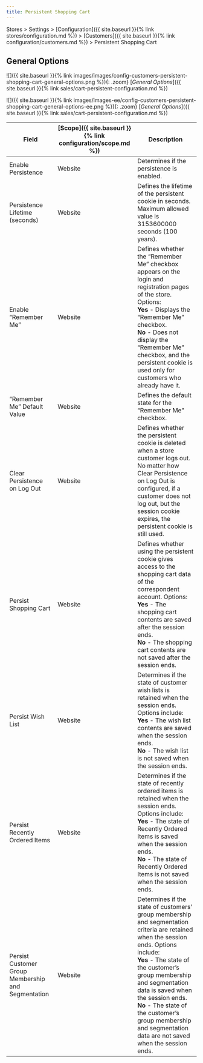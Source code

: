 ```yaml
---
title: Persistent Shopping Cart
---
```


Stores > Settings > [Configuration]({{ site.baseurl }}{% link stores/configuration.md %}) > [Customers]({{ site.baseurl }}{% link configuration/customers.md %}) > Persistent Shopping Cart

## General Options

<!--{% if "Default.CE Only" contains site.edition %}-->
![]({{ site.baseurl }}{% link images/images/config-customers-persistent-shopping-cart-general-options.png %}){: .zoom}
[_General Options_]({{ site.baseurl }}{% link sales/cart-persistent-configuration.md %})
<!--{% endif %}-->
<!--{% if "Default.EE-B2B" contains site.edition %}-->
![]({{ site.baseurl }}{% link images/images-ee/config-customers-persistent-shopping-cart-general-options-ee.png %}){: .zoom}
[_General Options_]({{ site.baseurl }}{% link sales/cart-persistent-configuration.md %})
<!--{% endif %}-->

|Field|[Scope]({{ site.baseurl }}{% link configuration/scope.md %})|Description|
|--- |--- |--- |
|Enable Persistence|Website|Determines if  the persistence is enabled.|
|Persistence Lifetime (seconds)|Website|Defines the lifetime of the persistent cookie in seconds. Maximum allowed value is 3153600000 seconds (100 years).|
|Enable “Remember Me”|Website|Defines whether the “Remember Me” checkbox appears on the login and registration pages of the store. Options: <br/>**Yes** - Displays the “Remember Me” checkbox. <br/>**No** - Does not display the “Remember Me” checkbox, and the persistent cookie is used only for customers who already have it.|
|“Remember Me” Default Value|Website|Defines the default state for the “Remember Me” checkbox.|
|Clear Persistence on Log Out|Website|Defines whether the persistent cookie is deleted when a store customer logs out. No matter how Clear Persistence on Log Out is configured, if a customer does not log out, but the session cookie expires, the persistent cookie is still used.|
|Persist Shopping Cart|Website|Defines whether using the persistent cookie gives access to the shopping cart data of the correspondent account. Options: <br/>**Yes** - The shopping cart contents are saved after the session ends. <br/>**No** - The shopping cart contents are not saved after the session ends.|<!--{% if "Default.EE-B2B" contains site.edition %}-->
|Persist Wish List|Website|Determines if the state of customer wish lists is retained when the session ends. Options include: <br/>**Yes** - The wish list contents are saved when the session ends. <br/>**No** - The wish list is not saved when the session ends.|
|Persist Recently Ordered Items|Website|Determines if the state of recently ordered items is retained when the session ends. Options include: <br/>**Yes** - The state of Recently Ordered Items is saved when the session ends. <br/>**No** - The state of Recently Ordered Items is not saved when the session ends.|
|Persist Customer Group Membership and Segmentation|Website|Determines if the state of customers’ group membership and segmentation criteria are retained when the session ends. Options include: <br/>**Yes** - The state of the customer’s group membership and segmentation data is saved when the session ends. <br/>**No** - The state of the customer’s group membership and segmentation data are not saved when the session ends.|<!--{% endif %}-->
